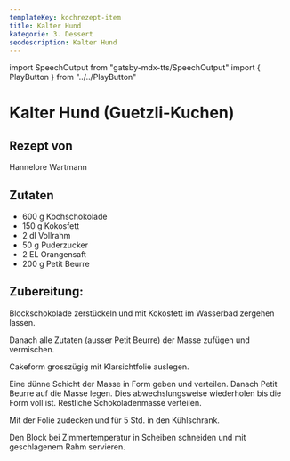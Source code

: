 ```yaml
---
templateKey: kochrezept-item
title: Kalter Hund
kategorie: 3. Dessert
seodescription: Kalter Hund
---
```

import SpeechOutput from "gatsby-mdx-tts/SpeechOutput"
import { PlayButton } from "../../PlayButton"

<SpeechOutput id="kochrezept-hannelore-wartmann-kalter-hund" customPlayButton={PlayButton}>

# Kalter Hund (Guetzli-Kuchen)

## Rezept von
Hannelore Wartmann

## Zutaten
- 600 g Kochschokolade
- 150 g Kokosfett
- 2 dl Vollrahm
- 50 g Puderzucker
- 2 EL Orangensaft
- 200 g Petit Beurre


## Zubereitung:
Blockschokolade zerstückeln und mit Kokosfett im Wasserbad zergehen lassen.

Danach alle Zutaten (ausser Petit Beurre) der Masse zufügen und vermischen.

Cakeform grosszügig mit Klarsichtfolie auslegen.

Eine dünne Schicht der Masse in Form geben und verteilen. Danach Petit Beurre auf die Masse legen. Dies abwechslungsweise wiederholen bis die Form voll ist. Restliche Schokoladenmasse verteilen.

Mit der Folie zudecken und für 5 Std. in den Kühlschrank.

Den Block bei Zimmertemperatur in Scheiben schneiden und mit geschlagenem Rahm servieren.

</SpeechOutput>
